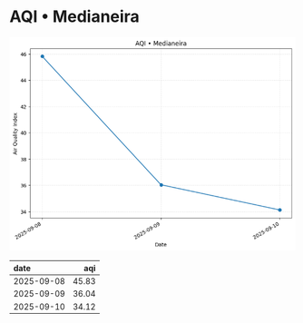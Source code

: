 # AQI • Medianeira

![chart](/reports/img/2025-09-08_aqi.png)

| date       |   aqi |
|:-----------|------:|
| 2025-09-08 | 45.83 |
| 2025-09-09 | 36.04 |
| 2025-09-10 | 34.12 |
